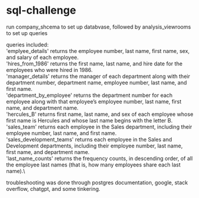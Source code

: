 # sql-challenge

run company_shcema to set up databvase, followed by analysis_viewrooms to set up queries

queries included:\
'emplyee_details' returns the employee number, last name, first name, sex, and salary of each employee.\
'hires_from_1986' returns the first name, last name, and hire date for the employees who were hired in 1986.\
'manager_details' returns the manager of each department along with their department number, department name, employee number, last name, and first name.\
'department_by_employee' returns the department number for each employee along with that employee’s employee number, last name, first name, and department name.\
'hercules_B' returns first name, last name, and sex of each employee whose first name is Hercules and whose last name begins with the letter B.\
'sales_team' returns each employee in the Sales department, including their employee number, last name, and first name.\
'sales_development_teams' returns each employee in the Sales and Development departments, including their employee number, last name, first name, and department name.\
'last_name_counts' returns the frequency counts, in descending order, of all the employee last names (that is, how many employees share each last name).\

troubleshooting was done through postgres documentation, google, stack overflow, chatgpt, and some tinkering.
